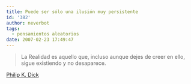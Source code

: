 ```yaml
---
title: Puede ser sólo una ilusión muy persistente
id: '382'
author: neverbot
tags:
  - pensamientos aleatorios
date: 2007-02-23 17:49:47
---
```


> La Realidad es aquello que, incluso aunque dejes de creer en ello, sigue existiendo y no desaparece.

[Philip K. Dick](http://en.wikipedia.org/wiki/Philip_K._Dick)